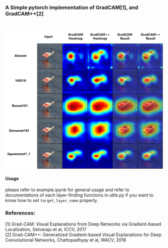 ### A Simple pytorch implementation of GradCAM[1], and GradCAM++[2]
<br>
<p align="center">
<img src=assets/readme.png>
</p>

#### Usage
please refer to example.ipynb for general usage and refer to documentations of each layer-finding functions in utils.py if you want to know how to set `target_layer_name` properly.

### References:
[1] Grad-CAM: Visual Explanations from Deep Networks via Gradient-based Localization, Selvaraju et al, ICCV, 2017 <br>
[2] Grad-CAM++: Generalized Gradient-based Visual Explanations for Deep Convolutional Networks, Chattopadhyay et al, WACV, 2018

